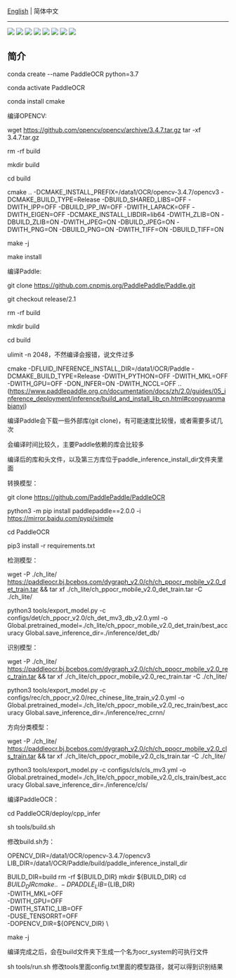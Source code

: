 [English](README.md) | 简体中文

------------------------------------------------------------------------------------------

<p align="left">
    <a href="./LICENSE"><img src="https://img.shields.io/badge/license-Apache%202-dfd.svg"></a>
    <a href="https://github.com/PaddlePaddle/PaddleOCR/releases"><img src="https://img.shields.io/github/v/release/PaddlePaddle/PaddleOCR?color=ffa"></a>
    <a href=""><img src="https://img.shields.io/badge/python-3.7+-aff.svg"></a>
    <a href=""><img src="https://img.shields.io/badge/os-linux%2C%20win%2C%20mac-pink.svg"></a>
    <a href=""><img src="https://img.shields.io/pypi/format/PaddleOCR?color=c77"></a>
    <a href="https://github.com/PaddlePaddle/PaddleOCR/graphs/contributors"><img src="https://img.shields.io/github/contributors/PaddlePaddle/PaddleOCR?color=9ea"></a>
    <a href="https://pypi.org/project/PaddleOCR/"><img src="https://img.shields.io/pypi/dm/PaddleOCR?color=9cf"></a>
    <a href="https://github.com/PaddlePaddle/PaddleOCR/stargazers"><img src="https://img.shields.io/github/stars/PaddlePaddle/PaddleOCR?color=ccf"></a>
</p>

## 简介
conda create --name PaddleOCR python=3.7

conda activate PaddleOCR

conda install cmake



编译OPENCV:

wget https://github.com/opencv/opencv/archive/3.4.7.tar.gz
tar -xf 3.4.7.tar.gz


rm -rf build

mkdir build

cd build

cmake .. -DCMAKE_INSTALL_PREFIX=/data1/OCR/opencv-3.4.7/opencv3 -DCMAKE_BUILD_TYPE=Release -DBUILD_SHARED_LIBS=OFF -DWITH_IPP=OFF -DBUILD_IPP_IW=OFF -DWITH_LAPACK=OFF  -DWITH_EIGEN=OFF -DCMAKE_INSTALL_LIBDIR=lib64 -DWITH_ZLIB=ON  -DBUILD_ZLIB=ON -DWITH_JPEG=ON -DBUILD_JPEG=ON -DWITH_PNG=ON -DBUILD_PNG=ON -DWITH_TIFF=ON -DBUILD_TIFF=ON

make -j

make install


编译Paddle:

git clone https://github.com.cnpmjs.org/PaddlePaddle/Paddle.git

git checkout release/2.1



rm -rf build

mkdir build

cd build

ulimit -n 2048，不然编译会报错，说文件过多

cmake -DFLUID_INFERENCE_INSTALL_DIR=/data1/OCR/Paddle  -DCMAKE_BUILD_TYPE=Release -DWITH_PYTHON=OFF -DWITH_MKL=OFF -DWITH_GPU=OFF -DON_INFER=ON  -DWITH_NCCL=OFF .. (https://www.paddlepaddle.org.cn/documentation/docs/zh/2.0/guides/05_inference_deployment/inference/build_and_install_lib_cn.html#congyuanmabianyi)

编译Paddle会下载一些外部库(git clone)，有可能速度比较慢，或者需要多试几次

会编译时间比较久，主要Paddle依赖的库会比较多

编译后的库和头文件，以及第三方库位于paddle_inference_install_dir文件夹里面



转换模型：

git clone https://github.com/PaddlePaddle/PaddleOCR



python3 -m pip install paddlepaddle==2.0.0 -i https://mirror.baidu.com/pypi/simple

cd PaddleOCR

pip3 install -r requirements.txt


检测模型：



wget -P ./ch_lite/ https://paddleocr.bj.bcebos.com/dygraph_v2.0/ch/ch_ppocr_mobile_v2.0_det_train.tar && tar xf ./ch_lite/ch_ppocr_mobile_v2.0_det_train.tar -C ./ch_lite/

python3 tools/export_model.py -c configs/det/ch_ppocr_v2.0/ch_det_mv3_db_v2.0.yml -o Global.pretrained_model=./ch_lite/ch_ppocr_mobile_v2.0_det_train/best_accuracy Global.save_inference_dir=./inference/det_db/


识别模型：

wget -P ./ch_lite/ https://paddleocr.bj.bcebos.com/dygraph_v2.0/ch/ch_ppocr_mobile_v2.0_rec_train.tar && tar xf ./ch_lite/ch_ppocr_mobile_v2.0_rec_train.tar -C ./ch_lite/

python3 tools/export_model.py -c configs/rec/ch_ppocr_v2.0/rec_chinese_lite_train_v2.0.yml -o Global.pretrained_model=./ch_lite/ch_ppocr_mobile_v2.0_rec_train/best_accuracy  Global.save_inference_dir=./inference/rec_crnn/


方向分类模型：



wget -P ./ch_lite/ https://paddleocr.bj.bcebos.com/dygraph_v2.0/ch/ch_ppocr_mobile_v2.0_cls_train.tar && tar xf ./ch_lite/ch_ppocr_mobile_v2.0_cls_train.tar -C ./ch_lite/

python3 tools/export_model.py -c configs/cls/cls_mv3.yml -o Global.pretrained_model=./ch_lite/ch_ppocr_mobile_v2.0_cls_train/best_accuracy  Global.save_inference_dir=./inference/cls/


编译PaddleOCR：



cd PaddleOCR/deploy/cpp_infer

sh tools/build.sh

修改build.sh为：

OPENCV_DIR=/data1/OCR/opencv-3.4.7/opencv3
LIB_DIR=/data1/OCR/Paddle/build/paddle_inference_install_dir

BUILD_DIR=build
rm -rf ${BUILD_DIR}
mkdir ${BUILD_DIR}
cd ${BUILD_DIR}
cmake .. \
-DPADDLE_LIB=${LIB_DIR} \
-DWITH_MKL=OFF \
-DWITH_GPU=OFF \
-DWITH_STATIC_LIB=OFF \
-DUSE_TENSORRT=OFF \
-DOPENCV_DIR=${OPENCV_DIR} \

make -j



编译完成之后，会在build文件夹下生成一个名为ocr_system的可执行文件



sh tools/run.sh
修改tools里面config.txt里面的模型路径，就可以得到识别结果
